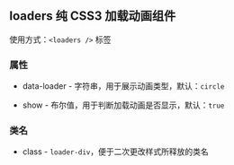 ## loaders 纯 CSS3 加载动画组件

使用方式：`<loaders />` 标签

### 属性

- data-loader - 字符串，用于展示动画类型，默认：`circle`

- show - 布尔值，用于判断加载动画是否显示，默认：`true`

### 类名

- class - `loader-div`，便于二次更改样式所释放的类名
